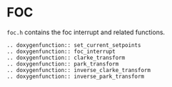 # FOC
`foc.h` contains the foc interrupt and related functions.


```{eval-rst}
.. doxygenfunction:: set_current_setpoints
.. doxygenfunction:: foc_interrupt
.. doxygenfunction:: clarke_transform
.. doxygenfunction:: park_transform
.. doxygenfunction:: inverse_clarke_transform
.. doxygenfunction:: inverse_park_transform
```